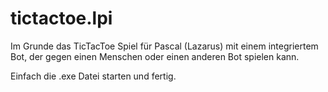 # tictactoe.lpi
Im Grunde das TicTacToe Spiel für Pascal (Lazarus) mit einem integriertem Bot, der gegen einen Menschen oder einen anderen Bot spielen kann.

Einfach die .exe Datei starten und fertig.
